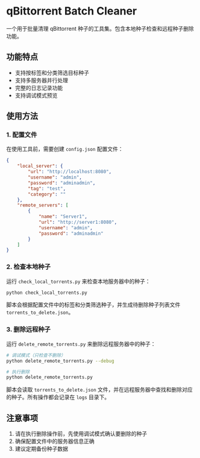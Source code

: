 # qBittorrent Batch Cleaner

一个用于批量清理 qBittorrent 种子的工具集。包含本地种子检查和远程种子删除功能。

## 功能特点

- 支持按标签和分类筛选目标种子
- 支持多服务器并行处理
- 完整的日志记录功能
- 支持调试模式预览

## 使用方法

### 1. 配置文件

在使用工具前，需要创建 `config.json` 配置文件：

```json
{
    "local_server": {
        "url": "http://localhost:8080",
        "username": "admin",
        "password": "adminadmin",
        "tag": "test",
        "category": ""
    },
    "remote_servers": [
        {
            "name": "Server1",
            "url": "http://server1:8080",
            "username": "admin",
            "password": "adminadmin"
        }
    ]
}
```

### 2. 检查本地种子

运行 `check_local_torrents.py` 来检查本地服务器中的种子：

```bash
python check_local_torrents.py
```

脚本会根据配置文件中的标签和分类筛选种子，并生成待删除种子列表文件 `torrents_to_delete.json`。

### 3. 删除远程种子

运行 `delete_remote_torrents.py` 来删除远程服务器中的种子：

```bash
# 调试模式（只检查不删除）
python delete_remote_torrents.py --debug

# 执行删除
python delete_remote_torrents.py
```

脚本会读取 `torrents_to_delete.json` 文件，并在远程服务器中查找和删除对应的种子。所有操作都会记录在 `logs` 目录下。

## 注意事项

1. 请在执行删除操作前，先使用调试模式确认要删除的种子
2. 确保配置文件中的服务器信息正确
3. 建议定期备份种子数据 